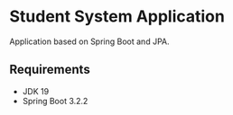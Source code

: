 # Student System Application

Application based on Spring Boot and JPA.

## Requirements

- JDK 19
- Spring Boot 3.2.2